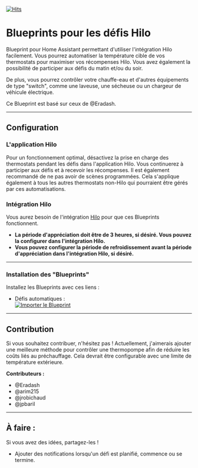 [![Hits](https://hits.seeyoufarm.com/api/count/incr/badge.svg?url=https%3A%2F%2Fgithub.com%2Farim215%2Fha-hilo-blueprints&count_bg=%2379C83D&title_bg=%23555555&icon=&icon_color=%23E7E7E7&title=Visits&edge_flat=false)](https://hits.seeyoufarm.com)

# Blueprints pour les défis Hilo  
Blueprint pour Home Assistant permettant d'utiliser l'intégration Hilo facilement. Vous pourrez automatiser la température cible de vos thermostats pour maximiser vos récompenses Hilo. Vous avez également la possibilité de participer aux défis du matin et/ou du soir.  

De plus, vous pourrez contrôler votre chauffe-eau et d'autres équipements de type "switch", comme une laveuse, une sécheuse ou un chargeur de véhicule électrique.  

Ce Blueprint est basé sur ceux de @Eradash.  

---

## Configuration  

### L'application Hilo  
Pour un fonctionnement optimal, désactivez la prise en charge des thermostats pendant les défis dans l'application Hilo. Vous continuerez à participer aux défis et à recevoir les récompenses. Il est également recommandé de ne pas avoir de scènes programmées. Cela s'applique également à tous les autres thermostats non-Hilo qui pourraient être gérés par ces automatisations.  

### Intégration Hilo  
Vous aurez besoin de l'intégration [Hilo](https://github.com/dvd-dev/hilo) pour que ces Blueprints fonctionnent.  

- **La période d'appréciation doit être de 3 heures, si désiré. Vous pouvez la configurer dans l'intégration Hilo.**  
- **Vous pouvez configurer la période de refroidissement avant la période d'appréciation dans l'intégration Hilo, si désiré.**  

---

### Installation des "Blueprints"  
Installez les Blueprints avec ces liens :  

- Défis automatiques :  
  [![Importer le Blueprint](https://my.home-assistant.io/badges/blueprint_import.svg)](https://my.home-assistant.io/redirect/blueprint_import/?blueprint_url=https%3A%2F%2Fraw.githubusercontent.com%2Farim215%2Fha-hilo-blueprints%2Fmain%2Fdefis_hilo_automatiques.yaml)  

---

## Contribution  

Si vous souhaitez contribuer, n'hésitez pas ! Actuellement, j'aimerais ajouter une meilleure méthode pour contrôler une thermopompe afin de réduire les coûts liés au préchauffage. Cela devrait être configurable avec une limite de température extérieure.  

**Contributeurs :**  
- @Eradash  
- @arim215  
- @jrobichaud  
- @jpbaril  

---

## À faire :  

Si vous avez des idées, partagez-les !  

- Ajouter des notifications lorsqu'un défi est planifié, commence ou se termine.  
